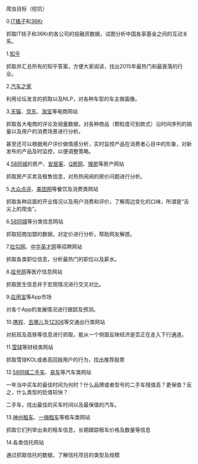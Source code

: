 爬虫目标（挖坑）

0.[IT橘子](https://www.itjuzi.com/)和[36Kr](http://36kr.com/)

抓取IT桔子和36Kr的各公司的投融资数据，试图分析中国各家基金之间的互动关系。

1.[知乎](https://www.zhihu.com/)

抓取并汇总所有的知乎答案，方便大家阅读，找出2015年最热门和最衰落的行业。

2.[汽车之家](https://www.autohome.com.cn/)

利用论坛发言的抓取以及NLP，对各种车型的车主做画像。

3.[天猫](https://www.tmall.com/)、[京东](https://www.jd.com/)、[淘宝](https://www.taobao.com/)等电商网站

抓取各大电商的评论及销量数据，对各种商品（颗粒度可到款式）沿时间序列的销量以及用户的消费场景进行分析。

甚至还可以根据用户评价做情感分析，实时监控产品在消费者心目中的形象，对新发布的产品及时监控，以便调整策略。

4.[58同城](http://sz.58.com/)的房产、[安居客](https://shenzhen.anjuke.com/)、[Q房网](http://shenzhen.qfang.com/)、[搜房](http://sz.sofang.com/)等房产网站

抓取房产买卖及租售信息，对热热闹闹的房价问题进行分析。

5.[大众点评](http://www.dianping.com/)、[美团网](http://sz.meituan.com/)等餐饮及消费类网站

抓取各种店面的开业情况以及用户消费和评价，了解周边变化的口味，所谓是“舌尖上的爬虫”。

6.[58同城](http://sz.58.com/)等分类信息网站

抓取招商加盟的数据，对定价进行分析，帮助网友解惑。

7.[拉勾网](https://www.lagou.com/)、[中华英才网](http://www.chinahr.com/shenzhen/)等招聘网站

抓取各类职位信息，分析最热门的职位以及薪水。

8.[挂号网](https://www.guahao.com/)等医疗信息网站

抓取医生信息并于宏观情况进行交叉对比。

9.[应用宝](http://sj.qq.com/myapp/)等App市场

对各个App的发展情况进行跟踪及预测。

10.[携程](http://www.ctrip.com/)、[去哪儿](https://www.qunar.com/)及[12306](http://www.12306.cn/mormhweb/)等交通出行类网站

对航班及高铁等信息进行抓取，能从一个侧面反映经济是否正在走入下行通道。

11.[雪球](https://xueqiu.com/)等财经类网站

抓取雪球KOL或者高回报用户的行为，找出推荐股票

12.[58同城二手车](http://www.58.com/ershouche/)、[易车](http://shenzhen.bitauto.com/)等汽车类网站

一年当中买车的最佳时间为何时？什么品牌或者型号的二手车残值高？更保值？反之，什么类型的贬值较快？

二手车，找出最佳的买车时间以及最保值的汽车。

13.[神州租车](https://www.zuche.com/)、[一嗨租车](http://www.1hai.cn/)等租车类网站

抓取它们列举出来的租车信息，长期跟踪租车价格及数量等信息

14.各类信托网站

通过抓取信托的数据，了解信托项目的类型及规模


